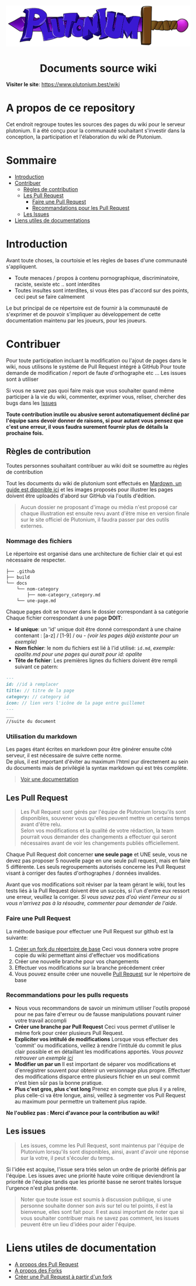 <p align="center">
	<a href="https://www.plutonium.best"><img src=".github/plutonium.png"></img></a><br>
</p>
<h1 align="center">Documents source wiki</h1>

**Visiter le site**: https://www.plutonium.best/wiki

# A propos de ce repository

Cet endroit regroupe toutes les sources des pages du wiki pour le serveur plutonium. Il a été conçu pour la communauté souhaitant s'investir dans la conception, la participation et l'élaboration du wiki de Plutonium.

# Sommaire

* [Introduction](https://github.com/ShockedPlot7560/pluto-wiki/blob/main/README.md#introduction)
* [Contribuer](https://github.com/ShockedPlot7560/pluto-wiki/blob/main/README.md#contribuer)
  * [Règles de contribution]()
  * [Les Pull Request]()
    * [Faire une Pull Request]()
    * [Recommandations pour les Pull Request]()
  * [Les Issues]()
* [Liens utiles de documentations]()

# Introduction

Avant toute choses, la courtoisie et les règles de bases d'une communauté s'appliquent.
- Toute menaces / propos à contenu pornographique, discriminatoire, raciste, sexiste etc .. sont interdites
- Toutes insultes sont interdites, si vous êtes pas d'accord sur des points, ceci peut se faire calmement

Le but principal de ce répertoire est de fournir à la communauté de s'exprimer et de pouvoir s'impliquer au développement de cette documentation maintenu par les joueurs, pour les joueurs.

# Contribuer

Pour toute participation incluant la modification ou l'ajout de pages dans le wiki, nous utilisons le système de Pull Request intégré à GitHub
Pour toute demande de modification / report de faute d'orthographe etc ... Les issues sont à utiliser

Si vous ne savez pas quoi faire mais que vous souhaiter quand même participer à la vie du wiki, commenter, exprimer vous, reliser, chercher des bugs dans les [Issues]()

**Toute contribution inutile ou abusive seront automatiquement décliné par l'équipe sans devoir donner de raisons, si pour autant vous pensez que c'est une erreur, il vous faudra surement fournir plus de détails la prochaine fois.**

## Règles de contribution

Toutes personnes souhaitant contribuer au wiki doit se soumettre au règles de contribution 

Tout les documents du wiki de plutonium sont effectués en [Mardown, un guide est diponible ici](https://blog.wax-o.com/2014/04/tutoriel-un-guide-pour-bien-commencer-avec-markdown/) et les images proposés pour illustrer les pages doivent être uploadés d'abord sur GitHub via l'outils d'édition. 
> Aucun dossier ne proposant d'image ou média n'est proposé car chaque illustration est ensuite revu avant d'être mise en version finale sur le site officiel de Plutonium, il faudra passer par des outils externes.

### Nommage des fichiers

Le répertoire est organisé dans une architecture de fichier clair et qui est nécessaire de respecter.
```
├── .github
├── build
└── docs
    └── nom-category
        ├── nom-category_category.md
	└── une-page.md
```
Chaque pages doit se trouver dans le dossier correspondant à sa catégorie
Chaque fichier correspondant à une page **DOIT**:
* **Id unique**: un 'id' unique doit être donné correspondant à une chaine contenant : [a-z] / [1-9] / ou - *(voir les pages déjà existante pour un exemple)*
* **Nom fichier**: le nom du fichiers est lié à l'id utilisé: ``id.md``, *exemple: opalite.md pour une pages qui aurait pour id: opalite*
* **Tête de fichier**: Les premières lignes du fichiers doivent être rempli suivant ce patern: 
```markdown
---
id: //id à remplacer
title: // titre de la page
category: // category id
icon: // lien vers l'icône de la page entre guillemet
---
___
//suite du document
```

### Utilisation du markdown

Les pages étant écrites en markdown pour être générer ensuite côté serveur, il est nécessaire de suivre cette norme.  
De plus, il est important d'éviter au maximum l'html pur directement au sein du documents mais de privilégié la syntax markdown qui est très complète.
> [Voir une documentation](https://blog.wax-o.com/2014/04/tutoriel-un-guide-pour-bien-commencer-avec-markdown/)

## Les Pull Request

> Les Pull Request sont gérés par l'équipe de Plutonium lorsqu'ils sont disponibles, souvener vous qu'elles peuvent mettre un certains temps avant d'être relu.  
> Selon vos modifications et la qualité de votre rédaction, la team pourrait vous demander des changements a effectuer qui seront nécessaires avant de voir les changements publiés officiellement.

Chaque Pull Request doit concerner **une seule page** et UNE seule, vous ne devez pas proposer 5 nouvelle page en une seule pull request, mais en faire 5 différente. Les seuls regroupements autorisés concerne les Pull Request visant à corriger des fautes d'orthographes / données invalides.

Avant que vos modifications soit réviser par la team gérant le wiki, tout les tests liés à la Pull Request doivent être un succès, si l'un d'entre eux ressort une erreur, veuillez la corriger. *Si vous savez pas d'où vient l'erreur ou si vous n'arrivez pas à la résoudre, commenter pour demander de l'aide*.

### Faire une Pull Request

La méthode basique pour effectuer une Pull Request sur github est la suivante:
1. [Créer un fork du répertoire de base](https://github.com/ShockedPlot7560/pluto-wiki/fork) Ceci vous donnera votre propre copie du wiki permettant ainsi d'effectuer vos modifications
2. Créer une nouvelle branche pour vos changements
3. Effectuer vos modifications sur la branche précédement créer
4. Vous pouvez ensuite créer une nouvelle [Pull Request](https://github.com/ShockedPlot7560/pluto-wiki/pull/new) sur le répertoire de base 

### Recommandations pour les pulls requests

* Nous vous recommandons de savoir un minimum utiliser l'outils proposé pour ne pas faire d'erreur ou de fausse manipulations pouvant ruiner votre travail accompli
* **Créer une branche par Pull Request** Ceci vous permet d'utiliser le même fork pour créer plusieurs Pull Request.
* **Expliciter vos intitulé de modifications** Lorsque vous effectuer des 'commit' ou modifications, veillez à rendre l'intitulé du commit le plus clair possible et en détaillant les modifications apportés. *Vous pouvez retrouver un exemple [ici](https://tbaggery.com/2008/04/19/a-note-about-git-commit-messages.html)*
* **Modifier un par un** Il est important de séparer vos modifications et d'enregistrer souvent pour obtenir un versionnage plus propre. Effectuer des modifications disparce entre plusieurs fichier en un seul commit n'est bien sûr pas la bonne pratique.
* **Plus c'est gros, plus c'est long** Prenez en compte que plus il y a relire, plus celle-ci va être longue, ainsi, veillez à segmenter vos Pull Request au maximum pour permettre un traitement plus rapide.

**Ne l'oubliez pas : Merci d'avance pour la contribution au wiki!**

## Les issues

> Les issues, comme les Pull Request, sont maintenus par l'équipe de Plutonium lorsqu'ils sont disponibles, ainsi, avant d'avoir une réponse sur la votre, il peut s'écouler du temps.

Si l'idée est acquise, l'issue sera triés selon un ordre de priorité définis par l'équipe. Les issues avec une priorité haute voire critique deviendront la priorité de l'équipe tandis que les priorité basse ne seront traités lorsque l'urgence n'est plus présente.

> Noter que toute issue est soumis à discussion publique, si une personne souhaite donner son avis sur tel ou tel points, il est la bienvenue, elles sont fait pour. 
> Il est aussi important de noter que si vous souhaiter contribuer mais ne savez pas comment, les issues peuvent être un lieu d'idées pour aider l'équipe.

# Liens utiles de documentation

* [A propos des Pull Request](https://docs.github.com/en/pull-requests/collaborating-with-pull-requests/proposing-changes-to-your-work-with-pull-requests/about-pull-requests)
* [A propos des Forks](https://docs.github.com/en/pull-requests/collaborating-with-pull-requests/working-with-forks/about-forks)
* [Créer une Pull Request à partir d'un fork](https://docs.github.com/en/pull-requests/collaborating-with-pull-requests/proposing-changes-to-your-work-with-pull-requests/creating-a-pull-request-from-a-fork)
